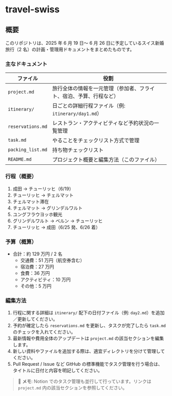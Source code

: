 # travel-swiss

## 概要
このリポジトリは、2025 年 6 月 19 日〜 6 月 26 日に予定しているスイス新婚旅行（2 名）の計画・管理用ドキュメントをまとめたものです。

### 主なドキュメント
| ファイル | 役割 |
|----------|------|
| `project.md` | 旅行全体の情報を一元管理（参加者、フライト、宿泊、予算、行程など） |
| `itinerary/` | 日ごとの詳細行程ファイル（例: `itinerary/day1.md`） |
| `reservations.md` | レストラン・アクティビティなど予約状況の一覧管理 |
| `task.md` | やることをチェックリスト方式で管理 |
| `packing_list.md` | 持ち物チェックリスト |
| `README.md` | プロジェクト概要と編集方法（このファイル） |

### 行程（概要）
1. 成田 → チューリッヒ（6/19）  
2. チューリッヒ → チェルマット  
3. チェルマット滞在  
4. チェルマット → グリンデルワルト  
5. ユングフラウヨッホ観光  
6. グリンデルワルト → ベルン → チューリッヒ  
7. チューリッヒ → 成田（6/25 発、6/26 着）

### 予算（概算）
- 合計：約 129 万円 / 2 名  
  - 交通費：51 万円（航空券含む）  
  - 宿泊費：27 万円  
  - 食費：36 万円  
  - アクティビティ：10 万円  
  - その他：5 万円

### 編集方法
1. 行程に関する詳細は `itinerary/` 配下の日付ファイル（例: `day2.md`）を追加／更新してください。  
2. 予約が確定したら `reservations.md` を更新し、タスクが完了したら `task.md` のチェックを入れてください。  
3. 最新情報や費用全体のアップデートは `project.md` の該当セクションを編集します。  
4. 新しい資料やファイルを追加する際は、適宜ディレクトリを分けて管理してください。  
5. Pull Request / Issue など GitHub の標準機能でタスク管理を行う場合は、タイトルに日付と内容を明記してください。

> 🔖 **メモ**: Notion でのタスク管理も並行して行っています。リンクは `project.md` 内の該当セクションを参照してください。